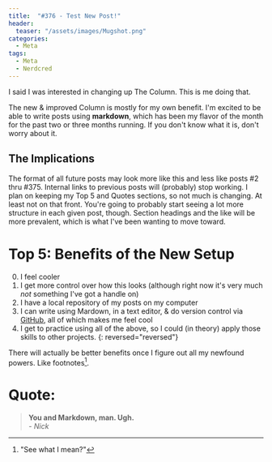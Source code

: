 ```yaml
---
title:  "#376 - Test New Post!"
header:
  teaser: "/assets/images/Mugshot.png"
categories: 
  - Meta
tags:
  - Meta
  - Nerdcred
---
```


I said I was interested in changing up The Column. This is me doing that.

The new & improved Column is mostly for my own benefit. I'm excited to be able to write posts using **markdown**, which has been my flavor of the month for the past two or three months running. If you don't know what it is, don't worry about it.

## The Implications

The format of all future posts may look more like this and less like posts #2 thru #375. Internal links to previous posts will (probably) stop working. I plan on keeping my Top 5 and Quotes sections, so not much is changing. At least not on that front. You're going to probably start seeing a lot more structure in each given post, though. Section headings and the like will be more prevalent, which is what I've been wanting to move toward.

# Top 5: Benefits of the New Setup

0. I feel cooler
0. I get more control over how this looks (although right now it's very much *not* something I've got a handle on)
0. I have a local repository of my posts on my computer
0. I can write using Mardown, in a text editor, & do version control via [GitHub](http://www.github.com), all of which makes me feel cool
0. I get to practice using all of the above, so I could (in theory) apply those skills to other projects.
{: reversed="reversed"}

There will actually be better benefits once I figure out all my newfound powers. Like footnotes[^1].

# Quote:

> **You and Markdown, man. Ugh.**  
> *- Nick*

[^1]: "See what I mean?"